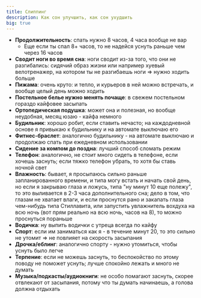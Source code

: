 ```yaml
---
title: Слиппинг
description: Как сон улучшить, как сон ухудшить
big: true
---
```


- **Продолжительность**: спать нужно 8 часов, 4 часа вообще не вар
  - Еще если ты спал 8+ часов, то не надейся уснуть раньше чем через 16 часов
- **Сводит ноги во время сна**: ноги сводит из-за того, что они не разгибались: сидячий образ жизни или например хуевый
  велотренажер, на котором ты не разгибаешь ноги => нужно ходить больше
- **Пижама**: очень круто: и тепло, и курьеров в ней можно встречать, и вообще целый день можно ходить
- **Постельное белье нужно менять почаще**: в свежем постельном гораздо кайфовее засыпать
- **Ортопедическая подушка**: может она и полезная, но вообще неудобная, месяц юзаю - кайфа немного
- **Будильник**: хорошо робит, если ставить нечасто; на каждодневной основе я привыкаю к будильнику и на автомате
  выключаю его
- **Фитнес-браслет**: аналогично будильнику - на автомате выключаю и продолжаю спать при ежедневном использовании
- **Сидение за компом до поздна**: лучший способ сломать режим
- **Телефон**: аналогично, не стоит много сидеть в телефоне, если хочешь заснуть; если тяжко телефон убрать, то хотя бы
  ставь ночной свет
- **Влажность**: бывает, я просыпаюсь сильно раньше запланированного времени, и типа могу встать и начать свой день, но
  если я закрываю глаза и ложусь, типа "ну минут 10 еще полежу", то это выливается в 2-3 часа дополнительного сна; дело
  в том, что глазам не хватает влаги, и если проснутся рано и закапать глаза чем-нибудь типа Стиллавита, или запустить
  увлажнитель вохдуха на всю ночь (вот прям реально на всю ночь, часов на 8), то можно проснуться пораньше
- **Водичка**: ну выпить водички с утреца всегда по кайфу
- **Спорт**: если им заниматься как я - в течение минут 20, то это сильно не утомит => не повлияет на скорость засыпания
- **Дрочка/еблинг**: аналогично спорту - нужно утомиться, чтобы уснуть было легче
- **Терпение**: если не можешь заснуть, то беспокойство по этому поводу не поможет уснуть; лучше спокойно лежать и много
  не думать
- **Музыка/подкасты/аудиокниги**: не особо помагают заснуть, скорее отвлекают от засыпания, потому что ты думать
  начинаешь, а голова должна отдыхать
